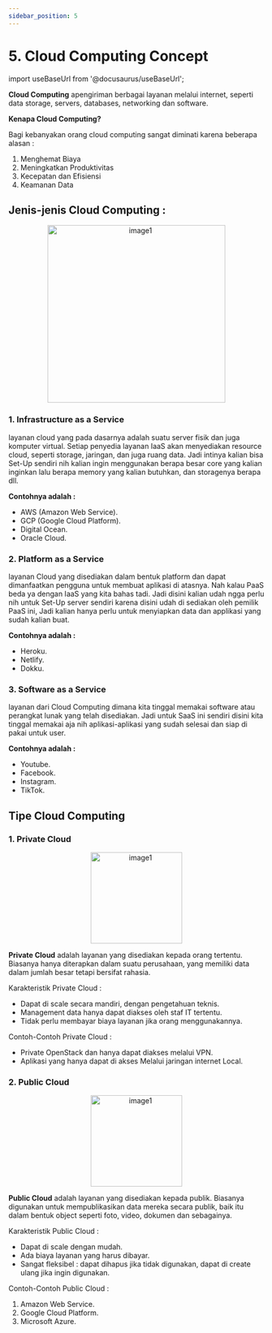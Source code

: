 ```yaml
---
sidebar_position: 5
---
```


# 5. Cloud Computing Concept

import useBaseUrl from '@docusaurus/useBaseUrl';

**Cloud Computing** apengiriman berbagai layanan melalui internet, seperti data storage, servers, databases, networking dan software. 

**Kenapa Cloud Computing?**

Bagi kebanyakan orang cloud computing sangat diminati karena beberapa alasan :
1. Menghemat Biaya
2. Meningkatkan Produktivitas
3. Kecepatan dan Efisiensi
4. Keamanan Data

## Jenis-jenis Cloud Computing : 

<center>
   <img alt="image1" src={useBaseUrl('img/docs/image-12.png')} height="350px"/>
</center>

### 1. Infrastructure as a Service
   
   layanan cloud yang pada dasarnya adalah suatu server fisik dan juga komputer virtual. Setiap penyedia layanan IaaS akan menyediakan resource cloud, seperti storage, jaringan, dan juga ruang data. Jadi intinya kalian bisa Set-Up sendiri nih kalian ingin menggunakan berapa besar core yang kalian inginkan lalu berapa memory yang kalian butuhkan, dan storagenya berapa dll. 
   
   **Contohnya adalah :**
   - AWS (Amazon Web Service).
   - GCP (Google Cloud Platform).
   - Digital Ocean.
   - Oracle Cloud.

### 2. Platform as a Service

   layanan Cloud yang disediakan dalam bentuk platform dan dapat dimanfaatkan pengguna untuk membuat aplikasi di atasnya. Nah kalau PaaS beda ya dengan IaaS yang kita bahas tadi. Jadi disini kalian udah ngga perlu nih untuk Set-Up server sendiri karena disini udah di sediakan oleh pemilik PaaS ini, Jadi kalian hanya perlu untuk menyiapkan data dan applikasi yang sudah kalian buat.

   **Contohnya adalah :**
   - Heroku.
   - Netlify.
   - Dokku.

### 3. Software as a Service

   layanan dari Cloud Computing dimana kita tinggal memakai software atau perangkat lunak yang telah disediakan. Jadi untuk SaaS ini sendiri disini kita tinggal memakai aja nih aplikasi-aplikasi yang sudah selesai dan siap di pakai untuk user.

   **Contohnya adalah :**
   - Youtube.
   - Facebook.
   - Instagram.
   - TikTok.

## Tipe Cloud Computing

### 1. Private Cloud

<center>
   <img alt="image1" src={useBaseUrl('img/docs/image-13.png')} height="180px"/>
</center>

**Private Cloud** adalah layanan yang disediakan kepada orang tertentu. Biasanya hanya diterapkan dalam suatu perusahaan, yang memiliki data dalam jumlah besar tetapi bersifat rahasia.

Karakteristik Private Cloud :
  - Dapat di scale secara mandiri, dengan pengetahuan teknis.
  - Management data hanya dapat diakses oleh staf IT tertentu.
  - Tidak perlu membayar biaya layanan jika orang menggunakannya.

Contoh-Contoh Private Cloud :
  
  - Private OpenStack dan hanya dapat diakses melalui VPN.
  - Aplikasi yang hanya dapat di akses Melalui jaringan internet Local.

### 2. Public Cloud

<center>
   <img alt="image1" src={useBaseUrl('img/docs/image-14.png')} height="180px"/>
</center>

**Public Cloud** adalah layanan yang disediakan kepada publik. Biasanya digunakan untuk mempublikasikan data mereka secara publik, baik itu dalam bentuk object seperti foto, video, dokumen dan sebagainya.


Karakteristik Public Cloud :

  - Dapat di scale dengan mudah.
  - Ada biaya layanan yang harus dibayar.
  - Sangat fleksibel : dapat dihapus jika tidak digunakan, dapat di create ulang jika ingin digunakan.

Contoh-Contoh Public Cloud :

  1. Amazon Web Service.
  2. Google Cloud Platform.
  3. Microsoft Azure.